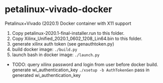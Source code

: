 # petalinux-vivado-docker

Petalinux+Vivado (2020.1) Docker container with X11 support

1. Copy petalinux-2020.1-final-installer.run to this folder.
2. Copy Xilinx_Unified_2020.1_0602_1208_Lin64.bin to this folder.
3. generate xilinx auth token (see genauthtoken.py)
4. build docker image: `./build.py`
5. launch bash in docker image: `./launch.py`

* TODO:
  query xilinx password and login from user before docker build.
  generate wi_authentication_key `./xsetup -b AuthTokenGen`
  pass in generated wi_authentication_key

